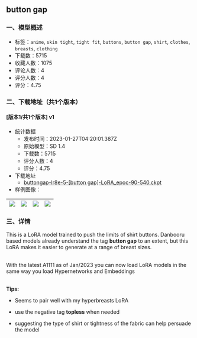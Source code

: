 ## button gap
### 一、模型概述

- 标签：`anime`, `skin tight`, `tight fit`, `buttons`, `button gap`, `shirt`, `clothes`, `breasts`, `clothing`
- 下载数：5715
- 收藏人数：1075
- 评论人数：4
- 评分人数：4
- 评分：4.75

### 二、下载地址（共1个版本）

#### [版本1/共1个版本] v1

- 统计数据
  - 发布时间：2023-01-27T04:20:01.387Z
  - 原始模型：SD 1.4
  - 下载数：5715
  - 评分人数：4
  - 评分：4.75
- 下载地址
  - [buttongap-lr8e-5-[button gap]-LoRA_epoc-90-540.ckpt](https://civitai.com/api/download/models/6279)
- 样例图像：

| <img src="https://image.civitai.com/xG1nkqKTMzGDvpLrqFT7WA/bc1b0727-df43-4efe-f048-ec24b1b6aa00/width=450/55361.jpeg" /> | <img src="https://image.civitai.com/xG1nkqKTMzGDvpLrqFT7WA/85f93f21-4551-4d8a-9ab7-ca524e0b6200/width=450/55369.jpeg" /> | <img src="https://image.civitai.com/xG1nkqKTMzGDvpLrqFT7WA/7e26bbe6-a5a3-4d9f-e652-4ff2540ecf00/width=450/55368.jpeg" /> | <img src="https://image.civitai.com/xG1nkqKTMzGDvpLrqFT7WA/e8d3d944-832b-4844-1831-dc02a9c57100/width=450/55367.jpeg" /> |
| ---- | ---- | ---- | ---- |


### 三、详情
<p>This is a LoRA model trained to push the limits of shirt buttons. Danbooru based models already understand the tag <strong>button gap</strong> to an extent, but this LoRA makes it easier to generate at a range of breast sizes.<br /></p><p><br />With the latest A1111 as of Jan/2023 you can now load LoRA models in the same way you load Hypernetworks and Embeddings<br /></p><p><br /><strong>Tips:</strong></p><ul><li><p>Seems to pair well with my hyperbreasts LoRA</p></li><li><p>use the negative tag <strong>topless</strong> when needed</p></li><li><p>suggesting the type of shirt or tightness of the fabric can help persuade the model</p></li></ul>